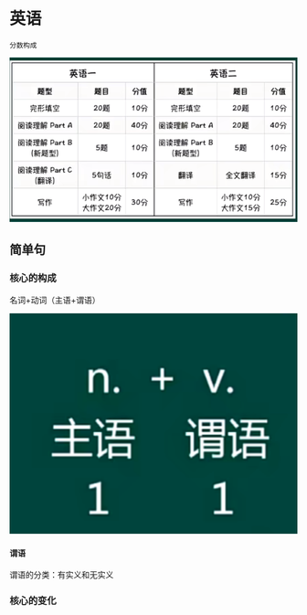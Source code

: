 # 英语

`分数构成`

![image-20220624123157829](https://raw.githubusercontent.com/xiaomingAndroi/picture-bed/master/typoraTest/image-20220624123157829.png)

## 简单句

### 核心的构成

名词+动词（主语+谓语）

![image-20220624123720213](https://raw.githubusercontent.com/xiaomingAndroi/picture-bed/master/typoraTest/image-20220624123720213.png)

#### 谓语

谓语的分类：有实义和无实义

### 核心的变化